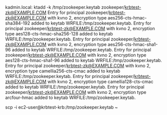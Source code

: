 kadmin.local:  ktadd -k /tmp/zookeeper.keytab zookeeper/krbtest-zk@EXAMPLE.COM
Entry for principal zookeeper/krbtest-zk@EXAMPLE.COM with kvno 2, encryption type aes256-cts-hmac-sha384-192    added to keytab WRFILE:/tmp/zookeeper.keytab.
Entry for principal zookeeper/krbtest-zk@EXAMPLE.COM with kvno 2, encryption type aes128-cts-hmac-sha256-128    added to keytab WRFILE:/tmp/zookeeper.keytab.
Entry for principal zookeeper/krbtest-zk@EXAMPLE.COM with kvno 2, encryption type aes256-cts-hmac-sha1-96       added to keytab WRFILE:/tmp/zookeeper.keytab.
Entry for principal zookeeper/krbtest-zk@EXAMPLE.COM with kvno 2, encryption type aes128-cts-hmac-sha1-96       added to keytab WRFILE:/tmp/zookeeper.keytab.
Entry for principal zookeeper/krbtest-zk@EXAMPLE.COM with kvno 2, encryption type camellia256-cts-cmac          added to keytab WRFILE:/tmp/zookeeper.keytab.
Entry for principal zookeeper/krbtest-zk@EXAMPLE.COM with kvno 2, encryption type camellia128-cts-cmac          added to keytab WRFILE:/tmp/zookeeper.keytab.
Entry for principal zookeeper/krbtest-zk@EXAMPLE.COM with kvno 2, encryption type arcfour-hmac                  added to keytab WRFILE:/tmp/zookeeper.keytab.


scp -i  ec2-user@krbtest-krb:/tmp/zookeeper.keytab ~
